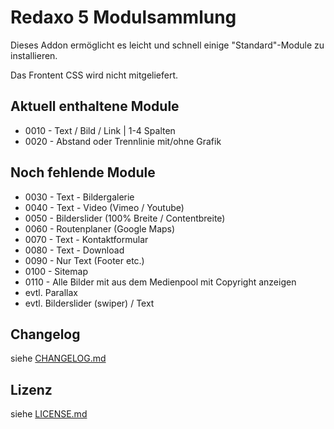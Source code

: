 Redaxo 5 Modulsammlung
=======================

Dieses Addon ermöglicht es leicht und schnell einige "Standard"-Module zu installieren.

Das Frontent CSS wird nicht mitgeliefert.


Aktuell enthaltene Module
-------------------------

* 0010 - Text / Bild / Link | 1-4 Spalten
* 0020 - Abstand oder Trennlinie mit/ohne Grafik


Noch fehlende Module
--------------------

* 0030 - Text - Bildergalerie
* 0040 - Text - Video (Vimeo / Youtube)
* 0050 - Bilderslider (100% Breite / Contentbreite)
* 0060 - Routenplaner (Google Maps)
* 0070 - Text - Kontaktformular
* 0080 - Text - Download
* 0090 - Nur Text (Footer etc.)
* 0100 - Sitemap
* 0110 - Alle Bilder mit aus dem Medienpool mit Copyright anzeigen
* evtl. Parallax
* evtl. Bilderslider (swiper) / Text


Changelog
---------

siehe [CHANGELOG.md](CHANGELOG.md)


Lizenz
------

siehe [LICENSE.md](LICENSE.md)
